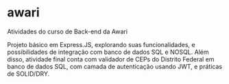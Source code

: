 # awari
Atividades do curso de Back-end da Awari

Projeto básico em Express.JS, explorando suas funcionalidades, e possibilidades de integração com banco de dados SQL e NOSQL.
Além disso, atividade final conta com validador de CEPs do Distrito Federal em banco de dados SQL, com camada de autenticação usando JWT, e práticas de SOLID/DRY.
